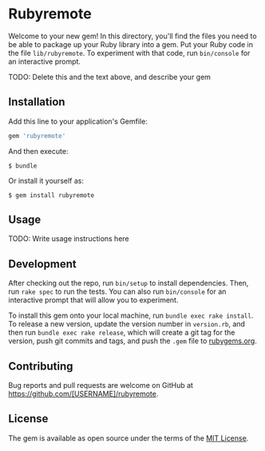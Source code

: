 # Rubyremote

Welcome to your new gem! In this directory, you'll find the files you need to be able to package up your Ruby library into a gem. Put your Ruby code in the file `lib/rubyremote`. To experiment with that code, run `bin/console` for an interactive prompt.

TODO: Delete this and the text above, and describe your gem

## Installation

Add this line to your application's Gemfile:

```ruby
gem 'rubyremote'
```

And then execute:

    $ bundle

Or install it yourself as:

    $ gem install rubyremote

## Usage

TODO: Write usage instructions here

## Development

After checking out the repo, run `bin/setup` to install dependencies. Then, run `rake spec` to run the tests. You can also run `bin/console` for an interactive prompt that will allow you to experiment.

To install this gem onto your local machine, run `bundle exec rake install`. To release a new version, update the version number in `version.rb`, and then run `bundle exec rake release`, which will create a git tag for the version, push git commits and tags, and push the `.gem` file to [rubygems.org](https://rubygems.org).

## Contributing

Bug reports and pull requests are welcome on GitHub at https://github.com/[USERNAME]/rubyremote.

## License

The gem is available as open source under the terms of the [MIT License](http://opensource.org/licenses/MIT).
